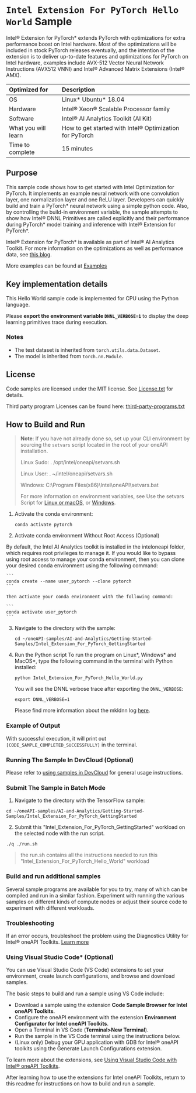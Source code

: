 ﻿# `Intel Extension For PyTorch Hello World` Sample
Intel® Extension for PyTorch\* extends PyTorch with optimizations for extra performance boost on Intel hardware. Most of the optimizations will be included in stock PyTorch releases eventually, and the intention of the extension is to deliver up-to-date features and optimizations for PyTorch on Intel hardware, examples include AVX-512 Vector Neural Network Instructions (AVX512 VNNI) and Intel® Advanced Matrix Extensions (Intel® AMX).

| Optimized for                       | Description
|:---                               |:---
| OS                                | Linux\* Ubuntu\* 18.04
| Hardware                          | Intel® Xeon® Scalable Processor family
| Software                          | Intel® AI Analytics Toolkit (AI Kit)
| What you will learn               | How to get started with Intel® Optimization for PyTorch
| Time to complete                  | 15 minutes

## Purpose
This sample code shows how to get started with Intel Optimization for PyTorch. It implements an example neural network with one convolution layer, one normalization layer and one ReLU layer. Developers can quickly build and train a PyTorch\* neural network using a simple python code. Also, by controlling the build-in environment variable, the sample attempts to show how Intel® DNNL Primitives are called explicitly and their performance during PyTorch\* model training and inference with Intel® Extension for PyTorch\*.

Intel® Extension for PyTorch\* is available as part of Intel® AI Analytics Toolkit. For more information on the optimizations as well as performance data, see [this blog](http://software.intel.com/en-us/articles/intel-and-facebook-collaborate-to-boost-pytorch-cpu-performance).

More examples can be found at [Examples](https://intel.github.io/intel-extension-for-pytorch/tutorials/examples.html)

## Key implementation details
This Hello World sample code is implemented for CPU using the Python language.

Please **export the environment variable `DNNL_VERBOSE=1`** to display the deep learning primitives trace during execution.

### Notes
 - The test dataset is inherited from `torch.utils.data.Dataset`.
 - The model is inherited from `torch.nn.Module`.

## License
Code samples are licensed under the MIT license. See
[License.txt](https://github.com/oneapi-src/oneAPI-samples/blob/master/License.txt) for details.

Third party program Licenses can be found here: [third-party-programs.txt](https://github.com/oneapi-src/oneAPI-samples/blob/master/third-party-programs.txt)


## How to Build and Run

> **Note**: If you have not already done so, set up your CLI
> environment by sourcing  the `setvars` script located in
> the root of your oneAPI installation.
>
> Linux Sudo: . /opt/intel/oneapi/setvars.sh
>
> Linux User: . ~/intel/oneapi/setvars.sh
>
> Windows: C:\Program Files(x86)\Intel\oneAPI\setvars.bat
>
>For more information on environment variables, see Use the setvars Script for [Linux or macOS](https://www.intel.com/content/www/us/en/develop/documentation/oneapi-programming-guide/top/oneapi-development-environment-setup/use-the-setvars-script-with-linux-or-macos.html), or [Windows](https://www.intel.com/content/www/us/en/develop/documentation/oneapi-programming-guide/top/oneapi-development-environment-setup/use-the-setvars-script-with-windows.html).

1. Activate the conda environment:

    ```
    conda activate pytorch
    ```

2. Activate conda environment Without Root Access (Optional)

By default, the Intel AI Analytics toolkit is installed in the inteloneapi
folder, which requires root privileges to manage it. If you would like to
bypass using root access to manage your conda environment, then you can clone
your desired conda environment using the following command:

    ```
    conda create --name user_pytorch --clone pytorch
    ```

    Then activate your conda environment with the following command:

    ```
    conda activate user_pytorch
    ```

3. Navigate to the directory with the sample:
    ```
    cd ~/oneAPI-samples/AI-and-Analytics/Getting-Started-Samples/Intel_Extension_For_PyTorch_GettingStarted
    ```

4. Run the Python script
    To run the program on Linux\*, Windows\* and MacOS\*, type the following command in the terminal with Python installed:

    ```
    python Intel_Extension_For_PyTorch_Hello_World.py
    ```

    You will see the DNNL verbose trace after exporting the `DNNL_VERBOSE`:

    ```
    export DNNL_VERBOSE=1
    ```

    Please find more information about the mkldnn log [here](https://oneapi-src.github.io/oneDNN/dev_guide_verbose.html).


### Example of Output
With successful execution, it will print out `[CODE_SAMPLE_COMPLETED_SUCCESSFULLY]` in the terminal.

### Running The Sample In DevCloud (Optional)

Please refer to [using samples in DevCloud](https://github.com/intel-ai-tce/oneAPI-samples/blob/devcloud/AI-and-Analytics/README.md#using-samples-in-intel-oneapi-devcloud) for general usage instructions.

### Submit The Sample in Batch Mode

1. Navigate to the directory with the TensorFlow sample:
```
cd ~/oneAPI-samples/AI-and-Analytics/Getting-Started-Samples/Intel_Extension_For_PyTorch_GettingStarted
```
2. Submit this "Intel_Extension_For_PyTorch_GettingStarted" workload on the selected node with the run script.
```
./q ./run.sh
```
> the run.sh contains all the instructions needed to run this "Intel_Extension_For_PyTorch_Hello_World" workload

### Build and run additional samples
Several sample programs are available for you to try, many of which can be compiled and run in a similar fashion. Experiment with running the various samples on different kinds of compute nodes or adjust their source code to experiment with different workloads.

### Troubleshooting
If an error occurs, troubleshoot the problem using the Diagnostics Utility for Intel® oneAPI Toolkits.
[Learn more](https://software.intel.com/content/www/us/en/develop/documentation/diagnostic-utility-user-guide/top.html)

### Using Visual Studio Code\* (Optional)

You can use Visual Studio Code (VS Code) extensions to set your environment, create launch configurations,
and browse and download samples.

The basic steps to build and run a sample using VS Code include:
 - Download a sample using the extension **Code Sample Browser for Intel oneAPI Toolkits**.
 - Configure the oneAPI environment with the extension **Environment Configurator for Intel oneAPI Toolkits**.
 - Open a Terminal in VS Code (**Terminal>New Terminal**).
 - Run the sample in the VS Code terminal using the instructions below.
 - (Linux only) Debug your GPU application with GDB for Intel® oneAPI toolkits using the Generate Launch Configurations extension.

To learn more about the extensions, see
[Using Visual Studio Code with Intel® oneAPI Toolkits](https://software.intel.com/content/www/us/en/develop/documentation/using-vs-code-with-intel-oneapi/top.html).

After learning how to use the extensions for Intel oneAPI Toolkits, return to this readme for instructions on how to build and run a sample.
